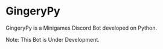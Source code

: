 # GingeryPy

GingeryPy is a Minigames Discord Bot developed on Python.

Note: This Bot is Under Development.